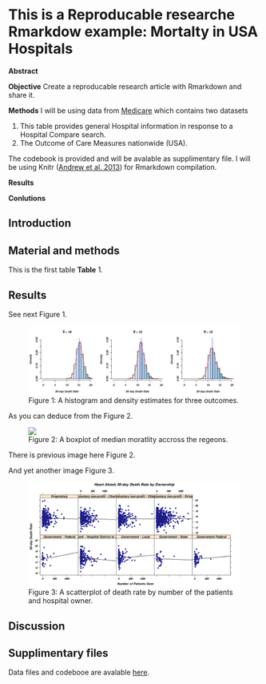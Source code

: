 












This is a Reproducable researche Rmarkdow example: Mortalty in USA Hospitals
========================================================



**Abstract**


__Objective__
Create a reproducable research article with Rmarkdown and share it.  

__Methods__
I will be using data from [Medicare](http://hospitalcompare.hhs.gov) which contains two datasets


1. This table provides general Hospital information in response to a Hospital Compare search.
2. The Outcome of Care Measures nationwide (USA).


The codebook is provided and will be avalable as supplimentary file. 
I will be using Knitr (<a href="http://yihui.name/knitr/">Andrew et al. 2013</a>) for Rmarkdown compilation.

__Results__


__Conlutions__

Introduction
------------


Material and methods
------------
This is the first table __Table__ 1.




Results
------------
See next Figure 1.






<figure><img src='fig/plot1.png'  style='display: block; margin: auto;'><figcaption>Figure 1: A histogram and density estimates for three outcomes.</figcaption></figure>


As you can deduce from the Figure 2.

<figure><img src='fig/plot2.png'  style='display: block; margin: auto;'><figcaption>Figure 2: A boxplot of median moratlity accross the regeons.</figcaption></figure>


There is previous image here Figure 2.


And yet another image Figure 3.
<figure><img src='fig/plot3.png'  style='display: block; margin: auto;'><figcaption>Figure 3: A scatterplot of death rate by number of the patients and hospital owner.</figcaption></figure>





Discussion
------------





Supplimentary files
------------
Data files and codebooe are avalable [here](https://dl.dropboxusercontent.com/u/530192/public_data/DataMedicareMeasuresHospitals.zip).




